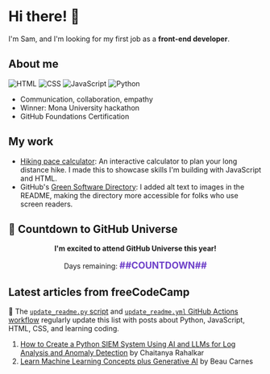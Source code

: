 # Hi there! 👋

I'm Sam, and I'm looking for my first job as a **front-end developer**.

## About me

![HTML](https://img.shields.io/badge/-HTML-E34F26?style=flat-square&logo=html5&logoColor=white)
![CSS](https://img.shields.io/badge/-CSS-1572B6?style=flat-square&logo=css3&logoColor=white)
![JavaScript](https://img.shields.io/badge/-JavaScript-F7DF1E?style=flat-square&logo=javascript&logoColor=black)
![Python](https://img.shields.io/badge/Python-FFD43B?style=flat-square&logo=python&logoColor=blue)

* Communication, collaboration, empathy
* Winner: Mona University hackathon
* GitHub Foundations Certification

## My work

* [Hiking pace calculator](https://new2code.github.io/hiking-pace-calculator/): An interactive calculator to plan your long distance hike. I made this to showcase skills I'm building with JavaScript and HTML. 
* GitHub's [Green Software Directory](https://github.com/github/GreenSoftwareDirectory): I added alt text to images in the README, making the directory more accessible for folks who use screen readers.

## 🚀 Countdown to GitHub Universe

<div align="center">
  <b>I'm excited to attend GitHub Universe this year!</b>
  <p>Days remaining: <span id="countdown" style="font-size:1.3em; color:#6e40c9; font-weight:bold">##COUNTDOWN##</span></p>
</div>

## Latest articles from freeCodeCamp
🤖 The [`update_readme.py` script](./update_readme.py) and [`update_readme.yml` GitHub Actions workflow](.github/workflows/update_readme.yml) regularly update this list with posts about Python, JavaScript, HTML, CSS, and learning coding.

1. <a href='https://www.freecodecamp.org/news/how-to-create-a-python-siem-system-using-ai-and-llms/'>How to Create a Python SIEM System Using AI and LLMs for Log Analysis and Anomaly Detection</a> by Chaitanya Rahalkar
2. <a href='https://www.freecodecamp.org/news/learn-machine-learning-concepts-plus-generative-ai/'>Learn Machine Learning Concepts plus Generative AI</a> by Beau Carnes
